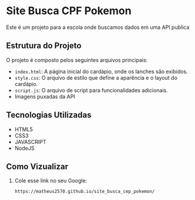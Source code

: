 # Site Busca CPF Pokemon

Este é um projeto para a escola onde buscamos dados em uma API publica

## Estrutura do Projeto

O projeto é composto pelos seguintes arquivos principais:

- `index.html`: A página inicial do cardápio, onde os lanches são exibidos.
- `style.css`: O arquivo de estilo que define a aparência e o layout do cardápio.
- `script.js`:  O arquivo de script para funcionalidades adicionais.
- Imagens puxadas da API

## Tecnologias Utilizadas

- HTML5
- CSS3
- JAVASCRIPT
- NodeJS

## Como Vizualizar

1. Cole esse link no seu Google:
   ```bash
   https://matheus2570.github.io/site_busca_cep_pokemon/
